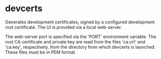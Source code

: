 # devcerts
Generates development certificates, signed by a configured development root certificate. The UI is provided via a local web-server.

The web-server port is specified via the 'PORT' environment variable. The root CA certificate and private key are read from the files 'ca.crt' and 'ca.key', respectively, from  the directory from which devcerts is launched. These files must be in PEM format.